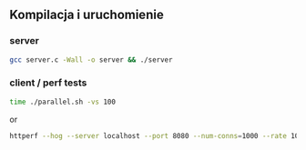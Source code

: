 ## Kompilacja i uruchomienie
### server
```sh
gcc server.c -Wall -o server && ./server
```

### client / perf tests
```sh
time ./parallel.sh -vs 100
```
or
```sh
httperf --hog --server localhost --port 8080 --num-conns=1000 --rate 100000
```